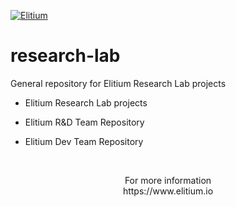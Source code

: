 <a href="https://www.elitium.io/wp-content/uploads/2018/12/logo-1.png" target="_blank"><img src="https://www.elitium.io/wp-content/uploads/2018/12/logo-1.png" border="0" alt="Elitium"></a>


# research-lab

General repository for Elitium Research Lab projects

- Elitium Research Lab projects

- Elitium R&D Team Repository

- Elitium Dev Team Repository<br>
<br>

<p align="center">For more information<br>
https://www.elitium.io</p>
